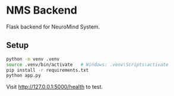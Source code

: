 # NMS Backend

Flask backend for NeuroMind System.

## Setup
```bash
python -m venv .venv
source .venv/bin/activate   # Windows: .venv\Scripts\activate
pip install -r requirements.txt
python app.py
```

Visit http://127.0.0.1:5000/health to test.
